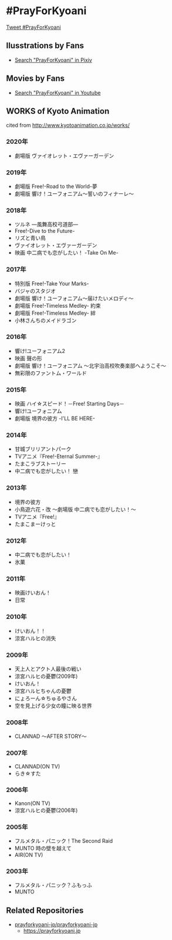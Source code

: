 # #PrayForKyoani

<a href="https://twitter.com/intent/tweet?button_hashtag=PrayForKyoani&ref_src=twsrc%5Etfw" class="twitter-hashtag-button" data-show-count="false">Tweet #PrayForKyoani</a>

## Ilusstrations by Fans

- [Search "PrayForKyoani" in Pixiv](https://www.pixiv.net/search.php?s_mode=s_tag_full&word=PrayForKyoani)

## Movies by Fans

- [Search "PrayForKyoani" in Youtube](https://www.youtube.com/results?search_query=PrayForKyoani)

## WORKS of Kyoto Animation

cited from http://www.kyotoanimation.co.jp/works/

### 2020年

- 劇場版 ヴァイオレット・エヴァーガーデン
							
### 2019年

- 劇場版 Free!-Road to the World-夢
- 劇場版 響け！ユーフォニアム〜誓いのフィナーレ〜

### 2018年

- ツルネ ―風舞高校弓道部―
- Free!-Dive to the Future-
- リズと青い鳥
- ヴァイオレット・エヴァーガーデン
- 映画 中二病でも恋がしたい！ -Take On Me-

### 2017年

- 特別版 Free!-Take Your Marks-
- バジャのスタジオ
- 劇場版 響け！ユーフォニアム～届けたいメロディ～
- 劇場版 Free!-Timeless Medley- 約束
- 劇場版 Free!-Timeless Medley- 絆
- 小林さんちのメイドラゴン

### 2016年

- 響け!ユーフォニアム2
- 映画 聲の形
- 劇場版 響け！ユーフォニアム ～北宇治高校吹奏楽部へようこそ～
- 無彩限のファントム・ワールド

### 2015年

- 映画 ハイ☆スピード！－Free! Starting Days－
- 響け!ユーフォニアム
- 劇場版 境界の彼方 -I'LL BE HERE-

### 2014年

- 甘城ブリリアントパーク
- TVアニメ『Free!-Eternal&nbsp;Summer-』
- たまこラブストーリー
- 中二病でも恋がしたい！&nbsp;戀

### 2013年

- 境界の彼方
- 小鳥遊六花・改&nbsp;～劇場版&nbsp;中二病でも恋がしたい！～
- TVアニメ『Free!』
- たまこまーけっと

### 2012年

- 中二病でも恋がしたい！
- 氷菓

### 2011年

- 映画けいおん！
- 日常

### 2010年

- けいおん！！
- 涼宮ハルヒの消失

### 2009年

- 天上人とアクト人最後の戦い
- 涼宮ハルヒの憂鬱(2009年)
- けいおん！
- 涼宮ハルヒちゃんの憂鬱
- にょろーん☆ちゅるやさん
- 空を見上げる少女の瞳に映る世界

### 2008年

- CLANNAD&nbsp;&#xFF5E;AFTER&nbsp;STORY&#xFF5E;

### 2007年 

- CLANNAD(ON&nbsp;TV)
- らき☆すた

### 2006年

- Kanon(ON TV)
- 涼宮ハルヒの憂鬱(2006年)

### 2005年 

- フルメタル・パニック！The&nbsp;Second&nbsp;Raid
- MUNTO&nbsp;時の壁を越えて
- AIR(ON&nbsp;TV)

### 2003年 

- フルメタル・パニック？ふもっふ
- MUNTO


## Related Repositories

- [prayforkyoani-jp/prayforkyoani-jp](https://github.com/prayforkyoani-jp/prayforkyoani-jp)
  - https://prayforkyoani.jp
